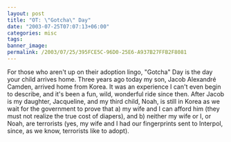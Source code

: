 ```yaml
---
layout: post
title: "OT: \"Gotcha\" Day"
date: "2003-07-25T07:07:13+06:00"
categories: misc 
tags: 
banner_image: 
permalink: /2003/07/25/395FCE5C-96D0-25E6-A937B27FFB2F8081
---
```


For those who aren't up on their adoption lingo, "Gotcha" Day is the day your child arrives home. Three years ago today my son, Jacob Alexandr&eacute; Camden, arrived home from Korea. It was an experience I can't even begin to describe, and it's been a fun, wild, wonderful ride since then. After Jacob is my daughter, Jacqueline, and my third child, Noah, is still in Korea as we wait for the government to prove that a) my wife and I can afford him (they must not realize the true cost of diapers), and b) neither my wife or I, or Noah, are terrorists (yes, my wife and I had our fingerprints sent to Interpol, since, as we know, terrorists like to adopt).